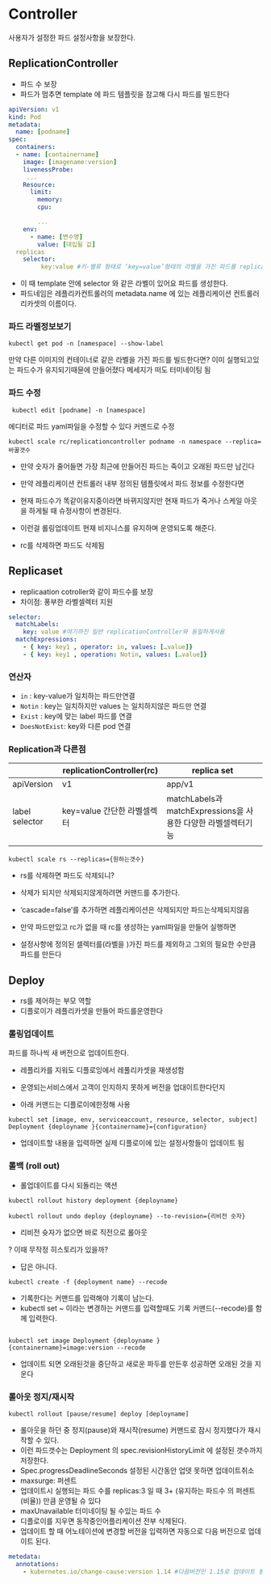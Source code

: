 # Controller
사용자가 설정한 파드 설정사항을 보장한다.

## ReplicationController
- 파드 수 보장
- 파드가 멈추면 template 에 파드 템플릿을 참고해 다시 파드를 빌드한다
```yaml
apiVersion: v1
kind: Pod
metadata:
  name: [podname]
spec:
  containers:
  - name: [containername]
    image: [imagename:version]
    livenessProbe:
     ...
    Resource:
      limit:
        memory:
        cpu:

        ...
    env:
      - name: [변수명]
        value: [대입될 값]
  replicas
    selector:  
         key:value #키-밸류 형태로 ‘key=value’형태의 라벨을 가진 파드를 replicas 에 표시된 갯수만큼 운영해줘(만약 replicas가 3일 경우 파드가 1개다운되면 2개의 파드에 하나를 더 만들어 3개로 유지)
```
- 이 때 template 안에 selector 와 같은 라벨이 있어요 파드를 생성한다.
- 파드네임은 레플리카컨트롤러의 metadata.name 에 있는 레플리케이션 컨트롤러리카셋의 이름이다.

### 파드 라벨정보보기
``` shell
kubectl get pod -n [namespace] --show-label
```


만약 다른 이미지의 컨테이너로 같은 라벨을 가진 파드를 빌드한다면? 
이미 실행되고있는 파드수가 유지되기때뮨에 만들어졌다 메세지가 떠도 터미네이팅 됨

### 파드 수정

``` kubectl edit [podname] -n [namespace]```


에디터로 파드 yaml파일을 수정할 수 있다
커멘드로 수정

```shell
kubectl scale rc/replicationcontroller podname -n namespace --replica= 바꿀갯수
```
- 만약 숫자가 줄어들면 가장 최근에 만들어진 파드는 죽이고 오래된 파드만 남긴다

- 만약 레플리케이션 컨트롤러 내부 정의된 템플릿에서 파드 정보를 수정한다면
- 현재 파드수가 똑같이유지중이라면 바뀌지않지만 현재 파드가 죽거나 스케일 아웃을 하게될 때 슈정사항이 변경된다.

- 이런걸 롤링업데이트 현재 비지니스를 유지하며 운영되도록 해준다.
- rc를 삭제하면 파드도 삭제됨




## Replicaset
- replicaation cotroller와 같이 파드수를 보장
- 차이점: 풍부한 라벨셀렉터 지원
```yml
selector:
  matchLabels:
    key: value #여기까진 일반 replicationController와 동일하게사용
  matchExpressions:
    - { key: key1 , operator: in, values: […value]}
    - { key: key1 , operation: Notin, values: […value]}
```
### 연산자
- `in` : key-value가 일치하는 파드만연결
- `Notin` : key는 일치하지만 values 는 일치하지않은 파드만 연결
- `Exist` : key에 맞는 label 파드를 연결
- `DoesNotExist`: key와 다른 pod 연결



### Replication과 다른점 
||replicationController(rc) | replica set|
|---|---|---|
|apiVersion|v1| app/v1|
|label selector | key=value 간단한 라벨셀렉터| matchLabels과 matchExpressions을 사용한 다양한 라벨셀렉터기능 |
||||

```shell
kubectl scale rs --replicas={원하는갯수}
```

- rs를 삭제하면 파드도 삭제되니?
- 삭제가 되지만 삭제되지않게하려면 커맨드를 추가한다.
- ‘cascade=false’를 추가하면 레플리케이션은 삭제되지만 파드는삭제되지않음

- 만약 파드만있고 rc가 없을 때 rc를 생성하는 yaml파일을 만들어 실행하면 
- 설정사항에 정의된 셀렉터를(라벨을 )가진 파드를 제외하고 그외의 필요한 수만큼 파드를 만든다


## Deploy
- rs를 제어하는 부모 역할
- 디플로이가 레플리카셋을 만들어 파드를운영한다

### 롤링업데이트
 파드를 하나씩 새 버전으로 업데이트한다.


- 레플리카를 지워도 디플로잉에서 레풀리카셋을 재생성함
- 운영되는서비스에서 고객이 인지하지 못하게 버전을 업대이트한다던지

- 아래 커맨드는 디플로이에한정해 사용
```shell
kubectl set [image, env, serviceaccount, resource, selector, subject] Deployment {deployname }{containername}={configuration}
```

- 업데이트할 내용을 입력하면 실제 디플로이에 있는 설정사항들이 업데이트 됨


### 롤백 (roll out)
- 롤업데이트를 다시 되돌리는 액션
```shell
kubectl rollout history deployment {deployname}

kubectl rollout undo deploy {deployname} --to-revision={리비전 숫자}

```
- 리비전 슛자가 없으면 바로 직전으로 롤아웃


? 이때 무작정 히스토리가 있을까? 
- 답은 아니다.
```shell
kubectl create -f {deployment name} --recode
```

- 기록한다는 커맨드를 입력해야 기록이 남는다.
- kubectl set ~ 이라는 변경하는 커맨드를 입력할때도 기록 커맨드(--recode)를 함께 입력한다.
```shell

kubectl set image Deployment {deployname }{containername}=image:version --recode

```
- 업데이트 되면 오래된것을 중단하고 새로운 파두를 만든후 성공하면 오래된 것을 지운다



### 롤아웃 정지/재시작

```shell
kubectl rollout [pause/resume] deploy [deployname]
```
- 롤아웃을 하던 중 정지(pause)와 재시작(resume) 커맨드로 잠시 정지했다가 재시작할 수 있다.
- 이런 파드갯수는 Deployment 의 spec.revisionHistoryLimit 에 설정된 갯수까지 저장한다.
- Spec.progressDeadlineSeconds 설정된 시간동안 업뎃 못하면 업데이트취소
- maxsurge: 퍼센트
- 업데이트시 실행되는 파드 수를 replicas:3 일 때 3+ (유지하는 파드수 의 퍼센트(비율)) 만큼 운영될 슈 있다
- maxUnavailable 터미네이팅 될 수있는 파드 수 
- 디플로이를 지우면 동작중인어플리케이션 전부 삭제된다.
- 업데이트 할 때 어노테이션에 변경할 버전을 입력하면 자동으로 다음 버전으로 업데이트 된다.
  
```yaml
metedata:
  annotations:
    - kubernetes.io/change-cause:version 1.14 #다음버전인 1.15로 업데이트 됨
```


